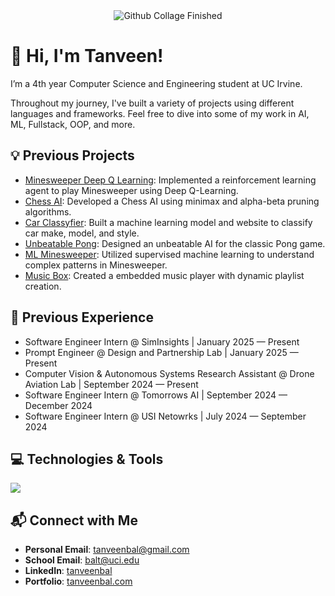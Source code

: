 <div style="text-align: center;">
    <img src="Collage.gif" alt="Github Collage Finished">
</div>

# 👋 Hi, I'm Tanveen!

I’m a 4th year Computer Science and Engineering student at UC Irvine.

Throughout my journey, I've built a variety of projects using different languages and frameworks. Feel free to dive into some of my work in AI, ML, Fullstack, OOP, and more.

## 💡 Previous Projects
- [Minesweeper Deep Q Learning](https://github.com/TanveenBal/Minesweeper-Deep-Q-Learning): Implemented a reinforcement learning agent to play Minesweeper using Deep Q-Learning.
- [Chess AI](https://github.com/TanveenBal/Chess-AI): Developed a Chess AI using minimax and alpha-beta pruning algorithms.
- [Car Classyfier](https://github.com/TanveenBal/Car-Classyfier): Built a machine learning model and website to classify car make, model, and style.
- [Unbeatable Pong](https://github.com/TanveenBal/Unbeatable-Pong): Designed an unbeatable AI for the classic Pong game.
- [ML Minesweeper](https://github.com/TanveenBal/ML-Minesweeper): Utilized supervised machine learning to understand complex patterns in Minesweeper.
- [Music Box](https://github.com/TanveenBal/Music-Box): Created a embedded music player with dynamic playlist creation.

## 💼 Previous Experience
- Software Engineer Intern @ SimInsights | January 2025 — Present
- Prompt Engineer @ Design and Partnership Lab | January 2025 — Present
- Computer Vision & Autonomous Systems Research Assistant @ Drone Aviation Lab | September 2024 — Present
- Software Engineer Intern @ Tomorrows AI | September 2024 — December 2024
- Software Engineer Intern @ USI Netowrks | July 2024 — September 2024

## 💻 Technologies & Tools
<img src="https://skillicons.dev/icons?i=py,c#,java,cpp,go,js,html,css,nodejs,react,flask,fastapi,git,postgres,vscode,tensorflow,figma,raspberrypi" />

## 📬 Connect with Me
- **Personal Email**: [tanveenbal@gmail.com](mailto:tanveenbalh@gmail.com)
- **School Email**: [balt@uci.edu](mailto:balt@uci.edu)
- **LinkedIn**: [tanveenbal](https://www.linkedin.com/in/tanveenbal/)
- **Portfolio**: [tanveenbal.com](https://www.tanveenbal.com/)
